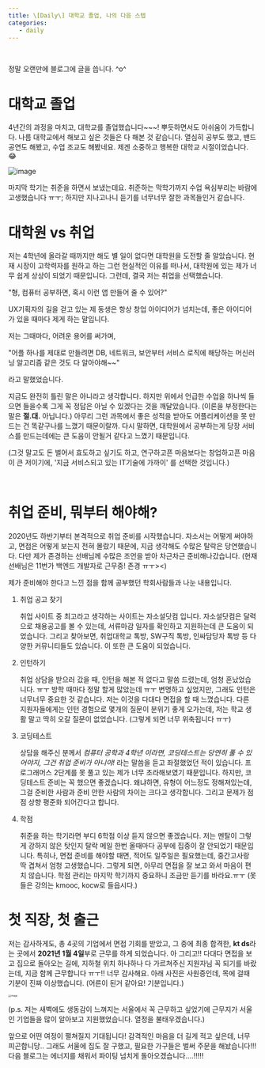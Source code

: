 ```yaml
---
title: \[Daily\] 대학교 졸업, 나의 다음 스텝
categories:
   - daily
---
```


<br>

정말 오랜만에 블로그에 글을 씁니다. ^o^



# 대학교 졸업

4년간의 과정을 마치고, 대학교를 졸업했습니다~~~! 뿌듯하면서도 아쉬움이 가득합니다. 나름 대학교에서 해보고 싶은 것들은 다 해본 것 같습니다. 열심히 공부도 했고, 밴드 공연도 해봤고, 수업 조교도 해봤네요. 제겐 소중하고 행복한 대학교 시절이었습니다. 😂



![image](https://user-images.githubusercontent.com/42775225/103604899-b0aeeb00-4f55-11eb-9738-520e6d29e71a.png)



마지막 학기는 취준을 하면서 보냈는데요. 취준하는 막학기까지 수업 욕심부리는 바람에 고생했습니다 ㅠㅜ; 하지만 지나고나니 듣기를 너무너무 잘한 과목들인거 같습니다. 



# 대학원 vs 취업

저는 4학년에 올라갈 때까지만 해도 별 일이 없다면 대학원을 도전할 줄 알았습니다. 현재 시장이 고학력자를 원하고 하는 그런 현실적인 이유를 떠나서, 대학원에 있는 제가 너무 쉽게 상상이 되었기 때문입니다. 그런데, 결국 저는 취업을 선택했습니다.



"형, 컴퓨터 공부하면, 혹시 이런 앱 만들어 줄 수 있어?"

UX기획자의 길을 걷고 있는 제 동생은 항상 창업 아이디어가 넘치는데, 좋은 아이디어가 있을 때마다 제게 하는 말입니다.

저는 그때마다, 어려운 용어를 써가며,

"어플 하나를 제대로 만들려면 DB, 네트워크, 보안부터 서비스 로직에 해당하는 머신러닝 알고리즘 같은 것도 다 알아야해~~"

라고 말했었습니다. 



지금도 완전히 틀린 말은 아니라고 생각합니다. 하지만 위에서 언급한 수업을 하나씩 들으면 들을수록 그게 꼭 정답은 아닐 수 있겠다는 것을 깨달았습니다. (이론을 부정한다는 말은 **절.대.** 아닙니다.) 아무리 그런 과목에서 좋은 성적을 받아도 어플리케이션을 못 만드는 건 똑같구나를 느꼈기 때문이랄까. 다시 말하면, 대학원에서 공부하는게 당장 서비스를 만드는데에는 큰 도움이 안될거 같다고 느꼈기 때문입니다. 

(그것 말고도 돈 벌어서 효도하고 싶기도 하고, 연구하고픈 마음보다는 창업하고픈 마음이 큰 저이기에, '지금 서비스되고 있는 IT기술에 가까이' 를 선택한 것입니다.)



<br>

# 취업 준비, 뭐부터 해야해?

2020년도 하반기부터 본격적으로 취업 준비를 시작했습니다. 자소서는 어떻게 써야하고, 면접은 어떻게 보는지 전혀 몰랐기 때문에, 지금 생각해도 수많은 탈락은 당연했습니다. 다만 제가 존경하는 선배님께 수많은 조언을 받아 차근차근 준비해나갔습니다. (현재 선배님은 11번가 백엔드 개발자로 근무중! 존경 ㅠㅜ><) 



제가 준비해야 한다고 느낀 점을 함께 공부했던 학회사람들과 나눈 내용입니다. 

1. 취업 공고 찾기

   취업 사이트 중 최고라고 생각하는 사이트는 자소설닷컴 입니다. 자소설닷컴은 달력으로 채용공고를 볼 수 있는데, 서류마감 일자를 확인하고 지원하는데 큰 도움이 되었습니다. 그리고 찾아보면, 취업대학교 톡방, SW구직 톡방, 인싸담당자 톡방 등 다양한 커뮤니티들도 있습니다. 이 또한 큰 도움이 되었습니다.

2. 인턴하기

   취업 상담을 받으러 갔을 때, 인턴을 해본 적 없다고 말씀 드렸는데, 엄청 혼났었습니다. ㅠㅜ 방학 때마다 정말 할게 많았는데 ㅠㅜ 변명하고 싶었지만, 그래도 인턴은 너무너무 중요한 것 같습니다. 저는 이것을 다대다 면접을 할 때 느꼈습니다. 다른 지원자들에게는 인턴 경험으로 몇개의 질문이 분위기 좋게 오가는데, 저는 학교 생활 말고 딱히 오갈 질문이 없었습니다. (그렇게 되면 너무 위축됩니다 ㅠㅜ)

3. 코딩테스트

   상담을 해주신 분께서 *컴퓨터 공학과 4학년 이라면, 코딩테스트는 당연히 풀 수 있어야지, 그건 취업 준비가 아니야!*  라는 말씀을 듣고 좌절했었던 적이 있습니다. 프로그래머스 2단계를 못 풀고 있는 제가 너무 초라해보였기 때문입니다. 하지만, 코딩테스트 준비는 꼭 했으면 좋겠습니다. 왜냐하면, 유형이 어느정도 정해져있는데, 그걸 준비한 사람과 준비 안한 사람의 차이는 크다고 생각합니다. 그리고 문제가 점점 상향 평준화 되어간다고 합니다.

4. 학점

   취준을 하는 학기라면 부디 6학점 이상 듣지 않으면 좋겠습니다. 저는 멘탈이 그렇게 강하지 않은 탓인지 탈락 메일 한번 올때마다 공부에 집중이 잘 안되었기 때문입니다. 특히나, 면접 준비를 해야할 때면, 적어도 일주일은 필요했는데, 중간고사랑 딱 겹쳐서 엄청 고생했습니다. 그렇게 되면, 아무리 면접을 잘 보고 와서 마음이 편치 않습니다. 학점 관리는 마지막 학기까지 중요하니 조금만 듣기를 바라요.ㅠㅜ (못 들은 강의는 kmooc, kocw로 들읍시다.)





# 첫 직장, 첫 출근

저는 감사하게도, 총 4곳의 기업에서 면접 기회를 받았고, 그 중에 최종 합격한, **kt ds**라는 곳에서 **2021년 1월 4일**부로 근무를 하게 되었습니다. 아 그리고!! 다대다 면접을 보고 집으로 돌아오는 길에, 지하철 위치 하나하나 다 가르쳐주신 지원자님 꼭 되기를 바랐는데, 지금 함께 근무합니다 ㅠㅜ!! 너무 감사해요. 아래 사진은 사원증인데, 목에 걸때 기분이 진짜 이상했습니다. (어른이 된거 같아요! 기분입니다.)



<img src="https://user-images.githubusercontent.com/42775225/103639127-3c923880-4f91-11eb-8e20-1443ac73f851.png" alt="image" style="zoom:33%;" />



(p.s. 저는 새벽에도 생동감이 느껴지는 서울에서 꼭 근무하고 싶었기에 근무지가 서울인 기업들을 많이 알아보고 지원했었습니다. 열정을 불태우겠습니다.)

앞으로 어떤 여정이 펼쳐질지 기대됩니다! 감격적인 마음을 더 길게 적고 싶은데, 너무 피곤합니당.. 그래도 서울에 집도 잘 구했고, 필요한 가구들은 벌써 주문을 해놨습니다!!! 다음 블로그는 에너지를 채워서 파이팅 넘치게 돌아오겠습니다....!!!!! 

